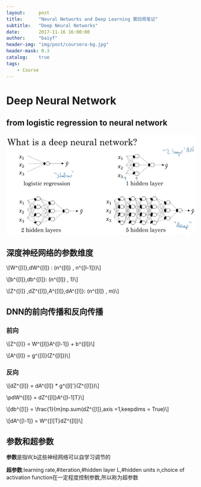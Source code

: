 ```yaml
---
layout:     post
title:      "Neural Networks and Deep Learning 第四周笔记"
subtitle:   "Deep Neural Networks"
date:       2017-11-16 16:00:00
author:     "baiyf"
header-img: "img/post/coursera-bg.jpg"
header-mask: 0.3
catalog:    true
tags:
    - Course
---
```

# Deep Neural Network

## from logistic regression to neural network

![logistic regression to neural network](/img/post/from_lr_to_dnn.jpg)

## 深度神经网络的参数维度

\\[W^{[l]},dW^{[l]} : (n^{[l]} , n^{[l-1]})\\]

\\[b^{[l]},db^{[l]}: (n^{[l]} , 1)\\]

\\[Z^{[l]} ,dZ^{[l]},A^{[l]},dA^{[l]}: (n^{[l]} , m)\\]

## DNN的前向传播和反向传播

### 前向

\\[Z^{[l]} = W^{[l]}A^{[l-1]} + b^{[l]}\\]

\\[A^{[l]} = g^{[l]}(Z^{[l]})\\]

### 反向

\\[dZ^{[l]} = dA^{[l]} * g^{[l]'}(Z^{[l]})\\]

\\pdW^{[l]} = dZ^{[l]}A^{[l-1]T}\\]

\\[db^{[l]} = \frac{1}{m}np.sum(dZ^{[l]},axis =1,keepdims = True)\\]

\\[dA^{[l-1]} = W^{[l]T}dZ^{[l]}\\]

## 参数和超参数

**参数**是指W,b这些神经网络可以自学习调节的

**超参数**:learning rate,#iteration,#hidden layer L,#hidden units n,choice of activation function在一定程度控制参数,所以称为超参数